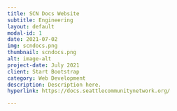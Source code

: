 ```yaml
---
title: SCN Docs Website
subtitle: Engineering
layout: default
modal-id: 1
date: 2021-07-02
img: scndocs.png
thumbnail: scndocs.png
alt: image-alt
project-date: July 2021
client: Start Bootstrap
category: Web Development
description: Description here.
hyperlink: https://docs.seattlecommunitynetwork.org/

---
```

